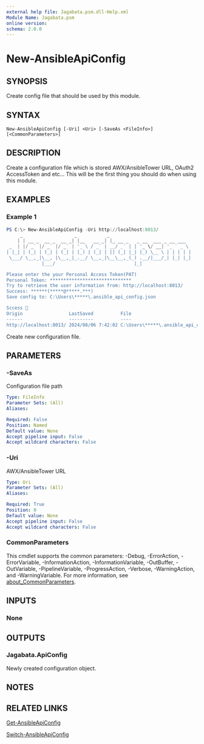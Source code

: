 ```yaml
---
external help file: Jagabata.psm.dll-Help.xml
Module Name: Jagabata.psm
online version:
schema: 2.0.0
---
```


# New-AnsibleApiConfig

## SYNOPSIS
Create config file that should be used by this module.

## SYNTAX

```
New-AnsibleApiConfig [-Uri] <Uri> [-SaveAs <FileInfo>] [<CommonParameters>]
```

## DESCRIPTION
Create a configuration file which is stored AWX/AnsibleTower URL, OAuth2 AccessToken and etc...
This will be the first thing you should do when using this module.

## EXAMPLES

### Example 1
```powershell
PS C:\> New-AnsibleApiConfig -Uri http://localhost:8013/
     _                   _           _
    | | __ _  __ _  __ _| |__   __ _| |_ __ _   _ __  ___ _ __ ___
 _  | |/ _` |/ _` |/ _` | '_ \ / _` | __/ _` | | '_ \/ __| '_ ` _ \
| |_| | (_| | (_| | (_| | |_) | (_| | || (_| |_| |_) \__ \ | | | | |
 \___/ \__,_|\__, |\__,_|_.__/ \__,_|\__\__,_(_) .__/|___/_| |_| |_|
             |___/                             |_|

Please enter the your Personal Access Token(PAT)
Personal Token: ******************************
Try to retrieve the user information from: http://localhost:8013/
Success: ******(*****@*****.***)
Save config to: C:\Users\*****\.ansible_api_config.json

Sccess 🎉
Origin                 LastSaved          File
------                 ---------          ----
http://localhost:8013/ 2024/08/06 7:42:02 C:\Users\*****\.ansible_api_config.json
```

Create new configuration file.

## PARAMETERS

### -SaveAs
Configuration file path

```yaml
Type: FileInfo
Parameter Sets: (All)
Aliases:

Required: False
Position: Named
Default value: None
Accept pipeline input: False
Accept wildcard characters: False
```

### -Uri
AWX/AnsibleTower URL

```yaml
Type: Uri
Parameter Sets: (All)
Aliases:

Required: True
Position: 0
Default value: None
Accept pipeline input: False
Accept wildcard characters: False
```

### CommonParameters
This cmdlet supports the common parameters: -Debug, -ErrorAction, -ErrorVariable, -InformationAction, -InformationVariable, -OutBuffer, -OutVariable, -PipelineVariable, -ProgressAction, -Verbose, -WarningAction, and -WarningVariable. For more information, see [about_CommonParameters](http://go.microsoft.com/fwlink/?LinkID=113216).

## INPUTS

### None
## OUTPUTS

### Jagabata.ApiConfig
Newly created configuration object.

## NOTES

## RELATED LINKS

[Get-AnsibleApiConfig](Get-AnsibleApiConfig.md)

[Switch-AnsibleApiConfig](Switch-AnsibleApiConfig.md)
